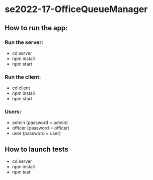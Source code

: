 # se2022-17-OfficeQueueManager
## How to run the app:
### Run the server:
- cd server
- npm install
- npm start
### Run the client:
- cd client
- npm install
- npm start

### Users:
- admin (password = admin)
- officer (password = officer)
- user (password = user)

## How to launch tests
- cd server
- npm install
- npm test

